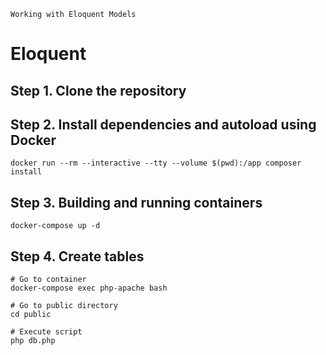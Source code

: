 ```
Working with Eloquent Models
```
# Eloquent

## Step 1. Clone the repository

## Step 2. Install dependencies and autoload using Docker

```
docker run --rm --interactive --tty --volume $(pwd):/app composer install
```

## Step 3. Building and running containers

```
docker-compose up -d
```

## Step 4. Create tables
```
# Go to container
docker-compose exec php-apache bash

# Go to public directory
cd public

# Execute script
php db.php
```